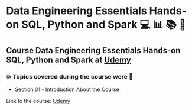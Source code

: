 # Data Engineering Essentials Hands-on SQL, Python and Spark 💻 :bar_chart: :books: :game_die:
## Course Data Engineering Essentials Hands-on SQL, Python and Spark at [Udemy](https://www.udemy.com/course/data-engineering-essentials-sql-python-and-spark/)
### :boom: Topics covered during the course were :rocket:
- Section 01 - Introduction About the Course


Link to the course: [Udemy](https://www.udemy.com/course/data-engineering-essentials-sql-python-and-spark/)

